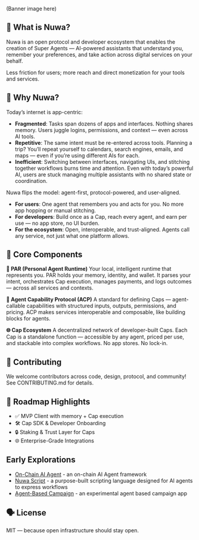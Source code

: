 (Banner image here)


## 🧠 What is Nuwa?
Nuwa is an open protocol and developer ecosystem that enables the creation of Super Agents — AI-powered assistants that understand you, remember your preferences, and take action across digital services on your behalf.

Less friction for users; more reach and direct monetization for your tools and services.

## 🚀 Why Nuwa?
Today’s internet is app-centric:
- **Fragmented**: Tasks span dozens of apps and interfaces. Nothing shares memory. Users juggle logins, permissions, and context — even across AI tools.
- **Repetitive**: The same intent must be re-entered across tools. Planning a trip? You’ll repeat yourself to calendars, search engines, emails, and maps — even if you’re using different AIs for each.
- **Inefficient**: Switching between interfaces, navigating UIs, and stitching together workflows burns time and attention. Even with today’s powerful AI, users are stuck managing multiple assistants with no shared state or coordination.

Nuwa flips the model: agent-first, protocol-powered, and user-aligned.
- **For users**: One agent that remembers you and acts for you. No more app hopping or manual stitching.
- **For developers**: Build once as a Cap, reach every agent, and earn per use — no app store, no UI burden.
- **For the ecosystem**: Open, interoperable, and trust-aligned. Agents call any service, not just what one platform allows.


## 🔧 Core Components
**🧠 PAR (Personal Agent Runtime)**
Your local, intelligent runtime that represents you. PAR holds your memory, identity, and wallet. It parses your intent, orchestrates Cap execution, manages payments, and logs outcomes — across all services and contexts.

**🔌 Agent Capability Protocol (ACP)**
A standard for defining Caps — agent-callable capabilities with structured inputs, outputs, permissions, and pricing. ACP makes services interoperable and composable, like building blocks for agents.

**🌐 Cap Ecosystem**
A decentralized network of developer-built Caps. Each Cap is a standalone function — accessible by any agent, priced per use, and stackable into complex workflows. No app stores. No lock-in.

## 🤝 Contributing
We welcome contributors across code, design, protocol, and community!
See CONTRIBUTING.md for details.

## 🧭 Roadmap Highlights
- ✅ MVP Client with memory + Cap execution
- 🛠️ Cap SDK & Developer Onboarding
- 🔒 Staking & Trust Layer for Caps
- 🌐 Enterprise-Grade Integrations

## Early Explorations
- [On-Chain AI Agent]() - an on-chain AI Agent framework
- [Nuwa Script]() - a purpose-built scripting language designed for AI agents to express workflows
- [Agent-Based Campaign]() - an experimental agent based campaign app

## 🗣️ License
MIT — because open infrastructure should stay open.

